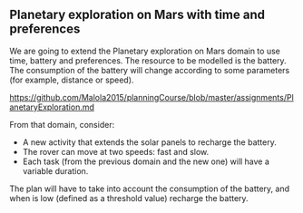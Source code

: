 ## Planetary exploration on Mars with time and preferences

We are going to extend the Planetary exploration on Mars domain to use time, battery and preferences. The resource to be modelled is the battery. The consumption of the battery will change according to some parameters (for example, distance or speed).

https://github.com/Malola2015/planningCourse/blob/master/assignments/PlanetaryExploration.md

From that domain, consider:  
- A new activity that extends the solar panels to recharge the battery.
- The rover can move at two speeds: fast and slow.
- Each task (from the previous domain and the new one) will have a variable duration. 

The plan will have to take into account the consumption of the battery, and when is low (defined as a threshold value) recharge the battery.
